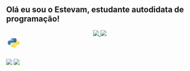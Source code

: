 ## Olá eu sou o Estevam, estudante autodidata de programação!

<div align="center">
  <a href="https://github.com/Estevam2302">
  <img height="180em" src="https://github-readme-stats.vercel.app/api?username=Estevam2302&show_icons=true&theme=dark&include_all_commits=true&count_private=true"/>
  <img height="180em" src="https://github-readme-stats.vercel.app/api/top-langs/?username=Estevam2302&layout=compact&langs_count=7&theme=dark"/>
</div>

<div>
  <img align="center" alt="Rafa-Python" height="30" width="40" src="https://raw.githubusercontent.com/devicons/devicon/master/icons/python/python-original.svg">
</div>

  ##
  
<div>
  <a href="https://mypyprograms.blogspot.com/" target="_blank"><img src="https://img.shields.io/badge/Blogger-FF5722?style=for-the-badge&logo=blogger&logoColor=white" target="_blank"></a> 
  <a href="contatoestevam.s@gmail.com" target="_blank"><img src="https://img.shields.io/badge/Gmail-D14836?style=for-the-badge&logo=gmail&logoColor=white" target="_blank"></a>
</div>
